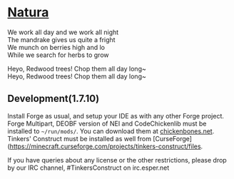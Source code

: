 # [Natura](http://www.minecraftforum.net/forums/mapping-and-modding/minecraft-mods/1294968-natura)

We work all day and we work all night 	 
The mandrake gives us quite a fright 	 
We munch on berries high and lo 	 
While we search for herbs to grow 	 

Heyo, Redwood trees! Chop them all day long~ 	 
Heyo, Redwood trees! Chop them all day long~ 	

## Development(1.7.10)
Install Forge as usual, and setup your IDE as with any other Forge project. Forge Multipart, DEOBF version of NEI and CodeChickenlib must be installed to `~/run/mods/`. You can download them at [chickenbones.net](http://chickenbones.net/Pages/links.html). Tinkers' Construct must be installed as well from [CurseForge](https://minecraft.curseforge.com/projects/tinkers-construct/files.

If you have queries about any license or the other restrictions, please drop by our IRC channel, #TinkersConstruct on irc.esper.net
